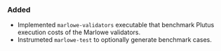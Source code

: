 ### Added

- Implemented `marlowe-validators` executable that benchmark Plutus execution costs of the Marlowe validators.
- Instrumeted `marlowe-test` to optionally generate benchmark cases.
